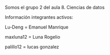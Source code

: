 Somos el grupo 2 del aula 8. Ciencias de datos

Información integrantes activos:

Lu-Deng = Emanuel Manrique

maxluna12 = Luna Rogelio

palillo12 = lucas gonzalez
